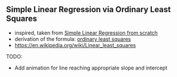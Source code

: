 ## Simple Linear Regression via Ordinary Least Squares
 * inspired, taken from [Simple Linear Regression from scratch](http://www.beeandkey.com/2017/07/simple-linear-regression-from-scratch.html)
 * derivation of the formula: [ordinary least squares](https://theclevermachine.wordpress.com/2012/09/01/derivation-of-ols-normal-equations/)
 * https://en.wikipedia.org/wiki/Linear_least_squares

TODO:
 * Add animation for line reaching appropriate slope and intercept
